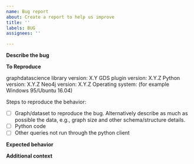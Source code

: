 ```yaml
---
name: Bug report
about: Create a report to help us improve
title: ''
labels: BUG
assignees: ''

---
```


**Describe the bug**
<!-- A clear and concise description of what the bug is. If you think its directly related to the GDS plugin, please open the issue at https://github.com/neo4j/graph-data-science/issues -->

**To Reproduce**
<!-- Running `python_code` helps to provide vital details -->

graphdatascience library version: X.Y
GDS plugin version: X.Y.Z
Python version: X.Y.Z
Neo4j version: X.Y.Z
Operating system: (for example Windows 95/Ubuntu 16.04)

Steps to reproduce the behavior:
- [ ] Graph/dataset to reproduce the bug.  Alternatively describe as much as possible the data, e.g., graph size and other schema/structure details.
- [ ] Python code
- [ ] Other queries not run through the python client

**Expected behavior**
<!-- A clear and concise description of what you expected to happen. -->

**Additional context**
<!-- Add any other context about the problem here. 
Especially helpful are log-files, stacktraces, and other debug output (as appropriate). -->

